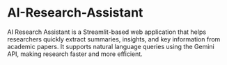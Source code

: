 # AI-Research-Assistant
AI Research Assistant is a Streamlit-based web application that helps researchers quickly extract summaries, insights, and key information from academic papers. It supports natural language queries using the Gemini API, making research faster and more efficient.
